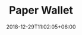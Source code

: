 ---
title: "Paper Wallet"
date: 2018-12-29T11:02:05+06:00
icon: "fas fa-wallet"
description: "The Paper Wallet is a way of safely storing your coins offline."
type : "pages"
---